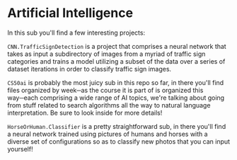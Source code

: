 # Artificial Intelligence

In this sub you'll find a few interesting projects:

`CNN.TrafficSignDetection` is a project that comprises a neural network that takes as input a subdirectory of images from a myriad of traffic sign categories and trains a model utilizing a subset of the data over a series of dataset iterations in order to classify traffic sign images.

`CS50ai` is probably the most juicy sub in this repo so far, in there you'll find files organized by week─as the course it is part of is organized this way─each comprising a wide range of AI topics, we're talking about going from stuff related to search algorithms all the way to natural language interpretation. Be sure to look inside for more details!

`HorseOrHuman.Classifier` is a pretty straightforward sub, in there you'll find a neural network trained using pictures of humans and horses with a diverse set of configurations so as to classify new photos that you can input yourself!
